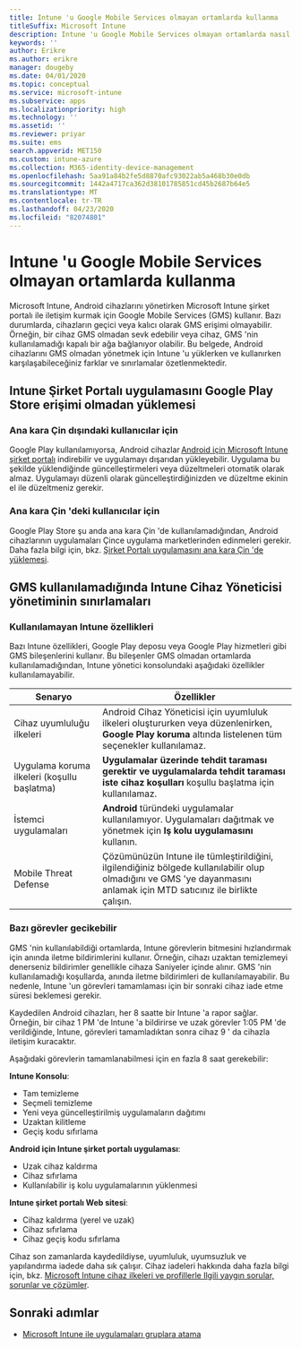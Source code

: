 ```yaml
---
title: Intune 'u Google Mobile Services olmayan ortamlarda kullanma
titleSuffix: Microsoft Intune
description: Intune 'u Google Mobile Services olmayan ortamlarda nasıl kullanacağınızı öğrenin.
keywords: ''
author: Erikre
ms.author: erikre
manager: dougeby
ms.date: 04/01/2020
ms.topic: conceptual
ms.service: microsoft-intune
ms.subservice: apps
ms.localizationpriority: high
ms.technology: ''
ms.assetid: ''
ms.reviewer: priyar
ms.suite: ems
search.appverid: MET150
ms.custom: intune-azure
ms.collection: M365-identity-device-management
ms.openlocfilehash: 5aa91a84b2fe5d8870afc93022ab5a468b30e0db
ms.sourcegitcommit: 1442a4717ca362d38101785851cd45b2687b64e5
ms.translationtype: MT
ms.contentlocale: tr-TR
ms.lasthandoff: 04/23/2020
ms.locfileid: "82074801"
---
```

# <a name="how-to-use-intune-in-environments-without-google-mobile-services"></a>Intune 'u Google Mobile Services olmayan ortamlarda kullanma

Microsoft Intune, Android cihazlarını yönetirken Microsoft Intune şirket portalı ile iletişim kurmak için Google Mobile Services (GMS) kullanır. Bazı durumlarda, cihazların geçici veya kalıcı olarak GMS erişimi olmayabilir. Örneğin, bir cihaz GMS olmadan sevk edebilir veya cihaz, GMS 'nin kullanılamadığı kapalı bir ağa bağlanıyor olabilir. Bu belgede, Android cihazlarını GMS olmadan yönetmek için Intune 'u yüklerken ve kullanırken karşılaşabileceğiniz farklar ve sınırlamalar özetlenmektedir.

## <a name="install-the-intune-company-portal-app-without-access-to-the-google-play-store"></a>Intune Şirket Portalı uygulamasını Google Play Store erişimi olmadan yüklemesi 

### <a name="for-users-outside-of-mainland-china"></a>Ana kara Çin dışındaki kullanıcılar için 

Google Play kullanılamıyorsa, Android cihazlar [Android için Microsoft Intune şirket portalı](https://www.microsoft.com/en-us/download/details.aspx?id=49140) indirebilir ve uygulamayı dışarıdan yükleyebilir. Uygulama bu şekilde yüklendiğinde güncelleştirmeleri veya düzeltmeleri otomatik olarak almaz. Uygulamayı düzenli olarak güncelleştirdiğinizden ve düzeltme ekinin el ile düzeltmeniz gerekir. 

### <a name="for-users-in-mainland-china"></a>Ana kara Çin 'deki kullanıcılar için 

Google Play Store şu anda ana kara Çin 'de kullanılamadığından, Android cihazlarının uygulamaları Çince uygulama marketlerinden edinmeleri gerekir. Daha fazla bilgi için, bkz. [Şirket Portalı uygulamasını ana kara Çin 'de yüklemesi](../user-help/install-company-portal-android-china.md).

## <a name="limitations-of-intune-device-administrator-management-when-gms-is-unavailable"></a>GMS kullanılamadığında Intune Cihaz Yöneticisi yönetiminin sınırlamaları 

### <a name="unavailable-intune-features"></a>Kullanılamayan Intune özellikleri

Bazı Intune özellikleri, Google Play deposu veya Google Play hizmetleri gibi GMS bileşenlerini kullanır. Bu bileşenler GMS olmadan ortamlarda kullanılamadığından, Intune yönetici konsolundaki aşağıdaki özellikler kullanılamayabilir.  

| Senaryo  | Özellikler  |
|-----------------------------------------------|--------------------------------------------------------------------------------------------------------------------------------------------------------------|
| Cihaz uyumluluğu ilkeleri  | Android Cihaz Yöneticisi için uyumluluk ilkeleri oluştururken veya düzenlenirken, **Google Play koruma** altında listelenen tüm seçenekler kullanılamaz.  |
| Uygulama koruma ilkeleri (koşullu başlatma)  | **Uygulamalar üzerinde tehdit taraması gerektir ve uygulamalarda tehdit taraması iste** **cihaz koşulları** koşullu başlatma için kullanılamaz.  |
| İstemci uygulamaları  | **Android** türündeki uygulamalar kullanılamıyor. Uygulamaları dağıtmak ve yönetmek için **Iş kolu uygulamasını** kullanın.  |
| Mobile Threat Defense  | Çözümünüzün Intune ile tümleştirildiğini, ilgilendiğiniz bölgede kullanılabilir olup olmadığını ve GMS 'ye dayanmasını anlamak için MTD satıcınız ile birlikte çalışın.  |

### <a name="some-tasks-may-be-delayed"></a>Bazı görevler gecikebilir 

GMS 'nin kullanılabildiği ortamlarda, Intune görevlerin bitmesini hızlandırmak için anında iletme bildirimlerini kullanır. Örneğin, cihazı uzaktan temizlemeyi denerseniz bildirimler genellikle cihaza Saniyeler içinde alınır. GMS 'nin kullanılamadığı koşullarda, anında iletme bildirimleri de kullanılamayabilir. Bu nedenle, Intune 'un görevleri tamamlaması için bir sonraki cihaz iade etme süresi beklemesi gerekir.  

Kaydedilen Android cihazları, her 8 saatte bir Intune 'a rapor sağlar. Örneğin, bir cihaz 1 PM 'de Intune 'a bildirirse ve uzak görevler 1:05 PM 'de verildiğinde, Intune, görevleri tamamladıktan sonra cihaz 9 ' da cihazla iletişim kuracaktır. 

Aşağıdaki görevlerin tamamlanabilmesi için en fazla 8 saat gerekebilir: 

**Intune Konsolu**:
- Tam temizleme
- Seçmeli temizleme
- Yeni veya güncelleştirilmiş uygulamaların dağıtımı
- Uzaktan kilitleme
- Geçiş kodu sıfırlama

**Android için Intune şirket portalı uygulaması**:
- Uzak cihaz kaldırma
- Cihaz sıfırlama
- Kullanılabilir iş kolu uygulamalarının yüklenmesi

**Intune şirket portalı Web sitesi**:
- Cihaz kaldırma (yerel ve uzak)
- Cihaz sıfırlama
- Cihaz geçiş kodu sıfırlama

Cihaz son zamanlarda kaydedildiyse, uyumluluk, uyumsuzluk ve yapılandırma iadede daha sık çalışır. Cihaz iadeleri hakkında daha fazla bilgi için, bkz. [Microsoft Intune cihaz ilkeleri ve profillerle Ilgili yaygın sorular, sorunlar ve çözümler](../configuration/device-profile-troubleshoot.md). 

## <a name="next-steps"></a>Sonraki adımlar

- [Microsoft Intune ile uygulamaları gruplara atama](../apps/apps-deploy.md)
